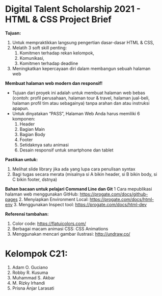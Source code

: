 # Digital Talent Scholarship 2021 - HTML & CSS Project Brief

**Tujuan:**
1.	Untuk mempraktikkan langsung pengertian dasar-dasar HTML & CSS,
2.	Melatih 3 soft skill penting:
    1.	Komitmen terhadap rekan kelompok,
    2.	Komunikasi,
    3.	Komitmen terhadap deadline
3.	Meningkatkan kepercayaan diri dalam membangun sebuah halaman web

**Membuat halaman web modern dan responsif!**
*	Tujuan dari proyek ini adalah untuk membuat halaman web bebas (contoh: profil perusahaan, halaman tour & travel, halaman jual-beli, halaman profil tim atau sebagainya) tanpa arahan dan atau instruksi apapun.
*	Untuk dinyatakan “PASS”, Halaman Web Anda harus memiliki 6 komponen:
    1.	Header
    2.	Bagian Main
    3.	Bagian Body
    4.	Footer
    5.	Setidaknya satu animasi
    6.	Desain responsif untuk smartphone dan tablet

**Pastikan untuk:**
1.	Melihat slide library jika ada yang lupa cara penulisan syntax
2.	Bagi tugas secara merata (misalnya si A bikin header, si B bikin body, si C bikin footer, dstnya)

**Bahan bacaan untuk pelajari Command Line dan Git**
1	Cara mepublikasi halaman web menggunakan GitHub: https://progate.com/docs/github-pages
2.	Menyiapkan Environment Local: https://progate.com/docs/html-env
3.	Menggunakan Inspect tool: https://progate.com/docs/html-dev

**Referensi tambahan:**
1.	Color code: https://flatuicolors.com/
2.	Berbagai macam animasi CSS: CSS Animations
3.	Menggunakan mencari gambar ilustrasi: http://undraw.co/

# Kelompok C21:
1. Adam O. Guciano
2. Robby R. Kusuma
3. Muhammad S. Akbar
4. M. Rizky Irhandi
5. Prisna Anjar Larasati
